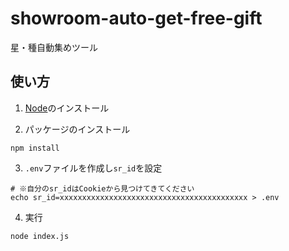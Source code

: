 # showroom-auto-get-free-gift
星・種自動集めツール

## 使い方
1. [Node](https://nodejs.org/ja)のインストール

2. パッケージのインストール
```
npm install
```

3. `.env`ファイルを作成し`sr_id`を設定
```
# ※自分のsr_idはCookieから見つけてきてください
echo sr_id=xxxxxxxxxxxxxxxxxxxxxxxxxxxxxxxxxxxxxxxxxx > .env
```

4. 実行
```
node index.js
```